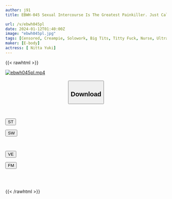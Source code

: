 ```yaml
---
author: j91
title: EBWH-045 Sexual Intercourse Is The Greatest Painkiller. Just Call The Nurse And Get Immediate Treatment. Absolute Pinching! Titty Nurse Yuki Nitta

url: /v/ebwh045pl
date: 2024-01-12T01:40:00Z
image: "ebwh045pl.jpg"
tags: [Censored, Creampie, Solowork, Big Tits, Titty Fuck, Nurse, Ultra-Huge Tits	]
maker: [E-body]
actress: [ Nitta Yuki]
---
```



{{< rawhtml >}}

<div class="video" data-videoid="MkO3KzxR4VieyA">
    <a href="javascript:;">
        <img src="/v/ebwh045pl/ebwh045pl.jpg" width="WIDTH" height="HEIGHT" alt="ebwh045pl.mp4" loading="lazy">
    </a>
</div>

<script type="text/javascript" src="https://j91.asia/asset/on-demand-st.js"></script>

<br>
  <link rel="stylesheet" href="https://j91.asia/asset/bs5.css">
  
  <center>
  <button class="btn btn-primary" type="button" data-bs-toggle="collapse" data-bs-target=".multi-collapse" aria-expanded="false" aria-controls="multiCollapseExample1 multiCollapseExample2"><h2>Download</h2></button></center>
</p>
<div class="row">
  <div class="col">
    <div class="collapse multi-collapse" id="multiCollapseExample1">
      <div class="card card-body">
	      	      <br>
<div class="buttons">  
<p><a href="https://streamtape.to/v/MkO3KzxR4VieyA" target="_blank"><button class="btn-hover color-3"><i class="fa fa-download"></i> ST</button></a></p>
<p><a href="https://flaswish.com/5wx59deki7ru" target="_blank"><button class="btn-hover color-2"><i class="fa fa-download"></i> SW</button></a></p></div>
    </div>
  </div>
</div>
  <div class="col">
    <div class="collapse multi-collapse" id="multiCollapseExample2">
      <div class="card card-body">
	      <br>
<div class="buttons">
<p><a href="javascript:;" target="_blank"><button class="btn-hover color-9"><i class="fa fa-download"></i> VE</button></a></p>
<p><a href="javascript:;" target="_blank"><button class="btn-hover color-8"><i class="fa fa-download"></i> FM</button></a></p></div>
<br><br>
      </div>
    </div>
  </div>
</div>

{{< /rawhtml >}}